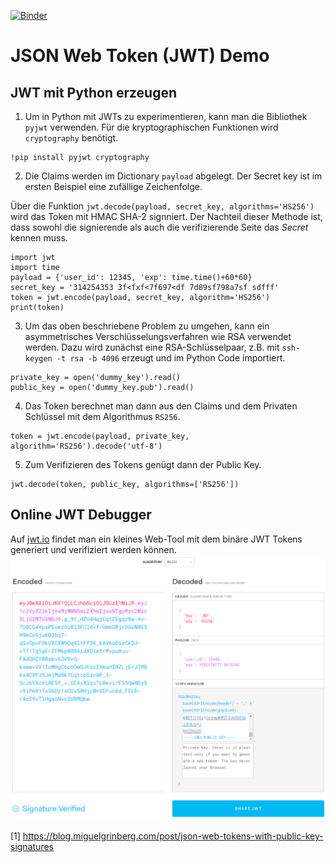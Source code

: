 [![Binder](http://mybinder.org/badge.svg)](http://mybinder.org/repo/fh-swf-hgi/jwt-demo)

# JSON Web Token (JWT) Demo

## JWT mit Python erzeugen

1. Um in Python mit JWTs zu experimentieren, kann man die Bibliothek `pyjwt` verwenden. Für die kryptographischen Funktionen wird `cryptography` benötigt.

```
!pip install pyjwt cryptography
```

2. Die Claims werden im Dictionary `payload` abgelegt. Der Secret key ist im ersten Beispiel eine zufällige Zeichenfolge. 

Über die Funktion `jwt.decode(payload, secret_key, algorithms='HS256')` wird das Token mit HMAC SHA-2 signniert. Der Nachteil dieser Methode ist, dass sowohl die signierende als auch die verifizierende Seite das *Secret* kennen muss.

[](https://de.wikipedia.org/wiki/Keyed-Hash_Message_Authentication_Code)

```
import jwt
import time
payload = {'user_id': 12345, 'exp': time.time()+60*60}
secret_key = '314254353 3f<fxf<7f697<df 7d89sf798a7sf sdfff'
token = jwt.encode(payload, secret_key, algorithm='HS256')
print(token)
```

3. Um das oben beschriebene Problem zu umgehen, kann ein asymmetrisches Verschlüsselungsverfahren wie RSA verwendet werden.
Dazu wird zunächst eine RSA-Schlüsselpaar, z.B. mit `ssh-keygen -t rsa -b 4096` erzeugt und im Python Code importiert.

```
private_key = open('dummy_key').read()
public_key = open('dummy_key.pub').read()
```

4. Das Token berechnet man dann aus den Claims und dem Privaten Schlüssel mit dem Algorithmus `RS256`.

```
token = jwt.encode(payload, private_key, algorithm='RS256').decode('utf-8')
```

5. Zum Verifizieren des Tokens genügt dann der Public Key.

```
jwt.decode(token, public_key, algorithms=['RS256'])
```



## Online JWT Debugger

Auf [jwt.io](https://jwt.io/) findet man ein kleines Web-Tool mit dem binäre JWT Tokens generiert und verifiziert werden können.
![ajwt.io](https://github.com/fh-swf-hgi/jwt-demo/raw/master/jwt_io.png)


[1] https://blog.miguelgrinberg.com/post/json-web-tokens-with-public-key-signatures
